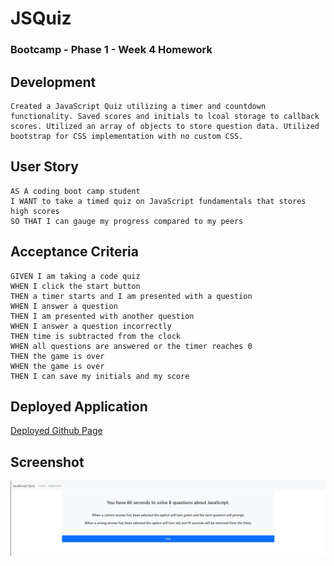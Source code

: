 
# JSQuiz

### Bootcamp - Phase 1 - Week 4 Homework

## Development

```
Created a JavaScript Quiz utilizing a timer and countdown functionality. Saved scores and initials to lcoal storage to callback scores. Utilized an array of objects to store question data. Utilized bootstrap for CSS implementation with no custom CSS.
```

## User Story

```
AS A coding boot camp student
I WANT to take a timed quiz on JavaScript fundamentals that stores high scores
SO THAT I can gauge my progress compared to my peers
```

## Acceptance Criteria

```
GIVEN I am taking a code quiz
WHEN I click the start button
THEN a timer starts and I am presented with a question
WHEN I answer a question
THEN I am presented with another question
WHEN I answer a question incorrectly
THEN time is subtracted from the clock
WHEN all questions are answered or the timer reaches 0
THEN the game is over
WHEN the game is over
THEN I can save my initials and my score
```

## Deployed Application

[Deployed Github Page](https://jessecomeau.github.io/JSQuiz/#)

## Screenshot

![example](/assets/Example.jpg)


